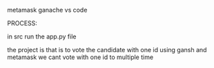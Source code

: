 metamask
ganache
vs code

PROCESS:

in src run the app.py file


the project is that is to vote the candidate with one id using gansh and metamask we cant vote with one id to multiple time 
